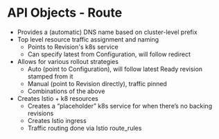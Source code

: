 # API Objects - Route

* Provides a (automatic) DNS name based on cluster-level prefix
* Top level resource traffic assignment and naming
  * Points to Revision's k8s service
  * Can specify latest from Configuration, will follow redirect
* Allows for various rollout strategies
  * Auto (point to Configuration), will follow latest Ready revision stamped from it
  * Manual (point to Revision directly), traffic pinned
  * Combinations of the above
* Creates Istio + k8 resources
  * Creates a “placeholder” k8s service for when there’s no backing revisions
  * Creates Istio ingress
  * Traffic routing done via Istio route_rules
